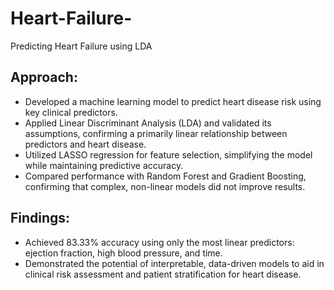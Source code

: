 # Heart-Failure-
Predicting Heart Failure using LDA

## Approach:
- Developed a machine learning model to predict heart disease risk using key clinical predictors.
- Applied Linear Discriminant Analysis (LDA) and validated its assumptions, confirming a primarily linear relationship between predictors and heart disease.
- Utilized LASSO regression for feature selection, simplifying the model while maintaining predictive accuracy.
- Compared performance with Random Forest and Gradient Boosting, confirming that complex, non-linear models did not improve results.

## Findings:
- Achieved 83.33% accuracy using only the most linear predictors: ejection fraction, high blood pressure, and time.
- Demonstrated the potential of interpretable, data-driven models to aid in clinical risk assessment and patient stratification for heart disease.
